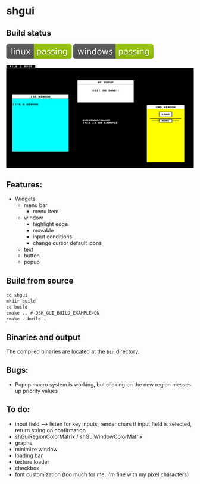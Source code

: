 # shgui

## Build status
[![linux-status](.shci/linux-exit_code.svg)](.shci/linux-log.md)
[![windows-status](.shci/windows-exit_code.svg)](.shci/windows-log.md)

![screenshot](media/shgui-example-1.png)

## Features:
* Widgets
    * menu bar
        * menu item
    * window
        * highlight edge
        * movable
        * input conditions
        * change cursor default icons
    * text
    * button
    * popup

## Build from source
```batch
cd shgui
mkdir build
cd build
cmake .. #-DSH_GUI_BUILD_EXAMPLE=ON
cmake --build .
```

## Binaries and output 
The compiled binaries are located at the [`bin`](/bin) directory.

## Bugs:
* Popup macro system is working, but clicking on the new region messes up priority values

## To do:
* input field --> listen for key inputs, render chars if input field is selected, return string on confirmation
* shGuiRegionColorMatrix / shGuiWindowColorMatrix 
* graphs
* minimize window
* loading bar
* texture loader
* checkbox
* font customization (too much for me, i'm fine with my pixel characters)
